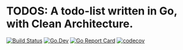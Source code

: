 # TODOS: A todo-list written in Go, with Clean Architecture.
[![Build Status](https://cloud.drone.io/api/badges/unknowntpo/todos/status.svg)](https://cloud.drone.io/unknowntpo/todos) [![Go.Dev](https://godoc.org/github.com/unknowntpo/todos?status.svg=)](https://pkg.go.dev/github.com/unknowntpo/todos?utm_source=godoc) [![Go Report Card](https://goreportcard.com/badge/github.com/unknowntpo/todos)](https://goreportcard.com/report/github.com/unknowntpo/todos) [![codecov](https://codecov.io/gh/unknowntpo/todos/branch/master/graph/badge.svg?token=UV6IIUUCW2)](https://codecov.io/gh/unknowntpo/todos)
